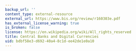 ```yaml
---
backup_url: ''
content_type: external-resource
external_url: https://www.bis.org/review/r160303e.pdf
has_external_license_warning: true
is_broken: false
license: https://en.wikipedia.org/wiki/All_rights_reserved
title: Central Banks and Digital Currencies
uid: bdbf58e3-d692-40a4-8c1d-ee42de1e0a10
---
```

